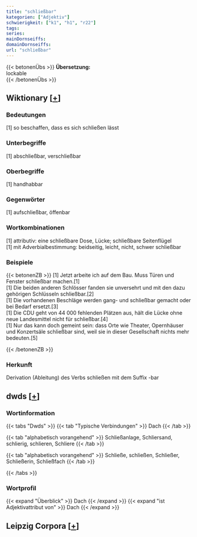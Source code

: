```yaml
---
title: "schließbar"
kategorien: ["Adjektiv"]
schwierigkeit: ["k1", "h1", "r22"]
tags:
series:
mainDornseiffs:
domainDornseiffs:
url: "schließbar"
---
```


{{< betonenÜbs >}}
**Übersetzung:**  
lockable  
{{< /betonenÜbs >}}

## Wiktionary [[+](https://de.wiktionary.org/wiki/schließbar)]

### Bedeutungen
[1] so beschaffen, dass es sich schließen lässt  

### Unterbegriffe
[1] abschließbar, verschließbar  

### Oberbegriffe
[1] handhabbar  

### Gegenwörter
[1] aufschließbar, öffenbar  

### Wortkombinationen
[1] attributiv: eine schließbare Dose, Lücke; schließbare Seitenflügel  
[1] mit Adverbialbestimmung: beidseitig, leicht, nicht, schwer schließbar  

### Beispiele
{{< betonenZB >}}
[1]  Jetzt arbeite ich auf dem Bau. Muss Türen und Fenster schließbar machen.[1]  
[1] Die beiden anderen Schlösser fanden sie unversehrt und mit den dazu gehörigen Schlüsseln schließbar.[2]  
[1] Die vorhandenen Beschläge werden gang- und schließbar gemacht oder bei Bedarf ersetzt.[3]  
[1] Die CDU geht von 44 000 fehlenden Plätzen aus, hält die Lücke ohne neue Landesmittel nicht für schließbar.[4]  
[1] Nur das kann doch gemeint sein: dass Orte wie Theater, Opernhäuser und Konzertsäle schließbar sind, weil sie in dieser Gesellschaft nichts mehr bedeuten.[5]  

{{< /betonenZB >}}
### Herkunft
Derivation (Ableitung) des Verbs schließen mit dem Suffix -bar  



## dwds [[+](https://www.dwds.de/wb/schließbar)]

### Wortinformation
{{< tabs "Dwds" >}}
{{< tab "Typische Verbindungen" >}}
Dach
{{< /tab >}}

{{< tab "alphabetisch vorangehend" >}}
Schließanlage, Schliersand, schlierig, schlieren, Schliere
{{< /tab >}}

{{< tab "alphabetisch vorangehend" >}}
Schließe, schließen, Schließer, Schließerin, Schließfach
{{< /tab >}}

{{< /tabs >}}

### Wortprofil
{{< expand "Überblick" >}} Dach {{< /expand >}}
{{< expand "ist Adjektivattribut von" >}} Dach {{< /expand >}}

## Leipzig Corpora [[+](https://corpora.uni-leipzig.de/en/res?word=schließbar&corpusId=deu_newscrawl-public_2018)]

